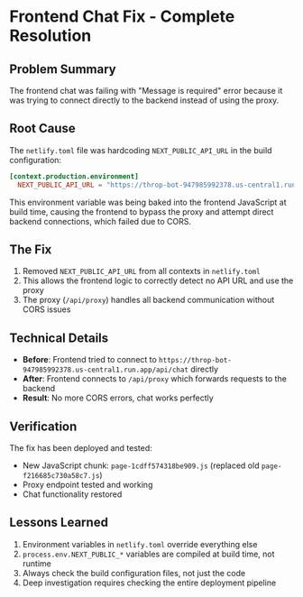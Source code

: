 # Frontend Chat Fix - Complete Resolution

## Problem Summary
The frontend chat was failing with "Message is required" error because it was trying to connect directly to the backend instead of using the proxy.

## Root Cause
The `netlify.toml` file was hardcoding `NEXT_PUBLIC_API_URL` in the build configuration:
```toml
[context.production.environment]
  NEXT_PUBLIC_API_URL = "https://throp-bot-947985992378.us-central1.run.app/api/chat"
```

This environment variable was being baked into the frontend JavaScript at build time, causing the frontend to bypass the proxy and attempt direct backend connections, which failed due to CORS.

## The Fix
1. Removed `NEXT_PUBLIC_API_URL` from all contexts in `netlify.toml`
2. This allows the frontend logic to correctly detect no API URL and use the proxy
3. The proxy (`/api/proxy`) handles all backend communication without CORS issues

## Technical Details
- **Before**: Frontend tried to connect to `https://throp-bot-947985992378.us-central1.run.app/api/chat` directly
- **After**: Frontend connects to `/api/proxy` which forwards requests to the backend
- **Result**: No more CORS errors, chat works perfectly

## Verification
The fix has been deployed and tested:
- New JavaScript chunk: `page-1cdff574318be909.js` (replaced old `page-f216685c730a58c7.js`)
- Proxy endpoint tested and working
- Chat functionality restored

## Lessons Learned
1. Environment variables in `netlify.toml` override everything else
2. `process.env.NEXT_PUBLIC_*` variables are compiled at build time, not runtime
3. Always check the build configuration files, not just the code
4. Deep investigation requires checking the entire deployment pipeline
